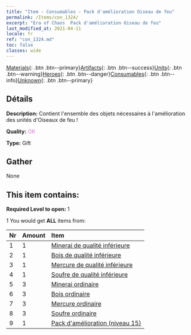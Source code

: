 ```yaml
---
title: "Item - Consumables - Pack d'amélioration Oiseau de feu"
permalink: /Items/con_1324/
excerpt: "Era of Chaos  Pack d'amélioration Oiseau de feu"
last_modified_at: 2021-04-11
locale: fr
ref: "con_1324.md"
toc: false
classes: wide
---
```

 [Materials](/fr/Items/){: .btn .btn--primary}[Artifacts](/fr/Items/Artifacts/){: .btn .btn--success}[Units](/fr/Items/Units/){: .btn .btn--warning}[Heroes](/fr/Items/Heroes/){: .btn .btn--danger}[Consumables](/fr/Items/Consumables/){: .btn .btn--info}[Unknown](/fr/Items/Unknown/){: .btn .btn--primary}

## Détails
 **Description:** Contient l'ensemble des objets nécessaires à l'amélioration des unités d'Oiseaux de feu !

 **Quality:** <span style="color: #DA70D6">OK</span>

 **Type:** Gift

## Gather

  None

## This item contains:

 **Required Level to open:** 1

 1 You would get **ALL** items  from:

  | Nr | Amount |     Item    |
  |:---|:-------|:------------|
  | 1 | 1 | [Minerai de qualité inférieure](/fr/Items/mat_1/) | 
  | 2 | 1 | [Bois de qualité inférieure](/fr/Items/mat_1/) | 
  | 3 | 1 | [Mercure de qualité inférieure](/fr/Items/mat_2/) | 
  | 4 | 1 | [Soufre de qualité inférieure](/fr/Items/mat_3/) | 
  | 5 | 3 | [Minerai ordinaire](/fr/Items/mat_6/) | 
  | 6 | 3 | [Bois ordinaire](/fr/Items/mat_7/) | 
  | 7 | 3 | [Mercure ordinaire](/fr/Items/mat_8/) | 
  | 8 | 3 | [Soufre ordinaire](/fr/Items/mat_9/) | 
  | 9 | 1 | [Pack d'amélioration (niveau 15)](/fr/Items/con_1325/) | 

